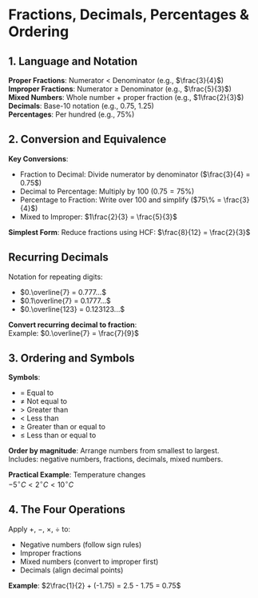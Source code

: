 # Fractions, Decimals, Percentages & Ordering

## 1. Language and Notation

**Proper Fractions**: Numerator < Denominator (e.g., $\frac{3}{4}$)  
**Improper Fractions**: Numerator ≥ Denominator (e.g., $\frac{5}{3}$)  
**Mixed Numbers**: Whole number + proper fraction (e.g., $1\frac{2}{3}$)  
**Decimals**: Base-10 notation (e.g., 0.75, 1.25)  
**Percentages**: Per hundred (e.g., 75%)

## 2. Conversion and Equivalence

**Key Conversions**:
- Fraction to Decimal: Divide numerator by denominator ($\frac{3}{4} = 0.75$)
- Decimal to Percentage: Multiply by 100 ($0.75 = 75\%$)
- Percentage to Fraction: Write over 100 and simplify ($75\% = \frac{3}{4}$)
- Mixed to Improper: $1\frac{2}{3} = \frac{5}{3}$

**Simplest Form**: Reduce fractions using HCF: $\frac{8}{12} = \frac{2}{3}$

## Recurring Decimals

Notation for repeating digits:
- $0.\overline{7} = 0.777...$
- $0.1\overline{7} = 0.1777...$
- $0.\overline{123} = 0.123123...$

**Convert recurring decimal to fraction**:  
Example: $0.\overline{7} = \frac{7}{9}$

## 3. Ordering and Symbols

**Symbols**:
- $=$ Equal to
- $\neq$ Not equal to
- $>$ Greater than
- $<$ Less than
- $\geq$ Greater than or equal to
- $\leq$ Less than or equal to

**Order by magnitude**: Arrange numbers from smallest to largest.  
Includes: negative numbers, fractions, decimals, mixed numbers.

**Practical Example**: Temperature changes  
$-5^\circ C < 2^\circ C < 10^\circ C$

## 4. The Four Operations

Apply $+$, $-$, $\times$, $\div$ to:
- Negative numbers (follow sign rules)
- Improper fractions
- Mixed numbers (convert to improper first)
- Decimals (align decimal points)

**Example**: $2\frac{1}{2} + (-1.75) = 2.5 - 1.75 = 0.75$